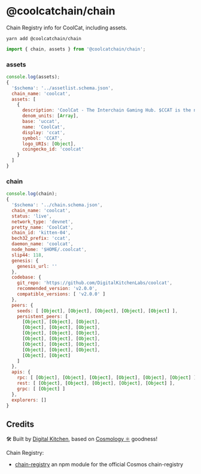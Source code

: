 # @coolcatchain/chain

Chain Registry info for CoolCat, including assets.

```
yarn add @coolcatchain/chain
```

```js
import { chain, assets } from '@coolcatchain/chain';
```

### assets

```js
console.log(assets);
{
  '$schema': '../assetlist.schema.json',
  chain_name: 'coolcat',
  assets: [
    {
      description: 'CoolCat - The Interchain Gaming Hub. $CCAT is the native token for use in the CoolCat Network.',
      denom_units: [Array],
      base: 'uccat',
      name: 'CoolCat',
      display: 'ccat',
      symbol: 'CCAT',
      logo_URIs: [Object],
      coingecko_id: 'coolcat'
    }
  ]
}
```

### chain

```js
console.log(chain);
{
  '$schema': '../chain.schema.json',
  chain_name: 'coolcat',
  status: 'live',
  network_type: 'devnet',
  pretty_name: 'CoolCat',
  chain_id: 'kitten-04',
  bech32_prefix: 'ccat',
  daemon_name: 'coolcat',
  node_home: '$HOME/.coolcat',
  slip44: 118,
  genesis: {
    genesis_url: ''
  },
  codebase: {
    git_repo: 'https://github.com/DigitalKitchenLabs/coolcat',
    recommended_version: 'v2.0.0',
    compatible_versions: [ 'v2.0.0' ]
  },
  peers: {
    seeds: [ [Object], [Object], [Object], [Object], [Object] ],
    persistent_peers: [
      [Object], [Object], [Object],
      [Object], [Object], [Object],
      [Object], [Object], [Object],
      [Object], [Object], [Object],
      [Object], [Object], [Object],
      [Object], [Object], [Object],
      [Object], [Object]
    ]
  },
  apis: {
    rpc: [ [Object], [Object], [Object], [Object], [Object], [Object] ],
    rest: [ [Object], [Object], [Object], [Object], [Object] ],
    grpc: [ [Object] ]
  },
  explorers: []
}
```

## Credits

🛠 Built by [Digital Kitchen](https://digitalkitchen.zone/stake), based on [Cosmology ⚛️](https://cosmology.tech/validator) goodness!

Chain Registry:

- [chain-registry](https://github.com/cosmology/chain-registry) an npm module for the official Cosmos chain-registry
